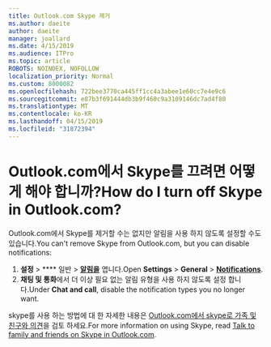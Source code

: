 ```yaml
---
title: Outlook.com Skype 제거
ms.author: daeite
author: daeite
manager: joallard
ms.date: 4/15/2019
ms.audience: ITPro
ms.topic: article
ROBOTS: NOINDEX, NOFOLLOW
localization_priority: Normal
ms.custom: 8000082
ms.openlocfilehash: 722bee3770ca445ff1cc4a3abee1e60cc7e4e9c6
ms.sourcegitcommit: e87b3f691444db3b9f460c9a3109146dc7ad4f80
ms.translationtype: MT
ms.contentlocale: ko-KR
ms.lasthandoff: 04/15/2019
ms.locfileid: "31872394"
---
```

# <a name="how-do-i-turn-off-skype-in-outlookcom"></a><span data-ttu-id="80101-102">Outlook.com에서 Skype를 끄려면 어떻게 해야 합니까?</span><span class="sxs-lookup"><span data-stu-id="80101-102">How do I turn off Skype in Outlook.com?</span></span>

<span data-ttu-id="80101-103">Outlook.com에서 Skype를 제거할 수는 없지만 알림을 사용 하지 않도록 설정할 수도 있습니다.</span><span class="sxs-lookup"><span data-stu-id="80101-103">You can't remove Skype from Outlook.com, but you can disable notifications:</span></span>

1. <span data-ttu-id="80101-104">**설정** > \*\*\*\* 일반 > **[알림을](https://go.microsoft.com/fwlink/?linkid=2031594)** 엽니다.</span><span class="sxs-lookup"><span data-stu-id="80101-104">Open **Settings** > **General** > **[Notifications](https://go.microsoft.com/fwlink/?linkid=2031594)**.</span></span> 
2. <span data-ttu-id="80101-105">**채팅 및 통화**에서 더 이상 필요 없는 알림 유형을 사용 하지 않도록 설정 합니다.</span><span class="sxs-lookup"><span data-stu-id="80101-105">Under **Chat and call**, disable the notification types you no longer want.</span></span>

<span data-ttu-id="80101-106">skype를 사용 하는 방법에 대 한 자세한 내용은 [Outlook.com에서 skype로 가족 및 친구와 의견](https://support.office.com/article/83c6a5b1-3921-479c-b9e9-e753ce59c1fa)을 검토 하세요.</span><span class="sxs-lookup"><span data-stu-id="80101-106">For more information on using Skype, read [Talk to family and friends on Skype in Outlook.com](https://support.office.com/article/83c6a5b1-3921-479c-b9e9-e753ce59c1fa).</span></span>